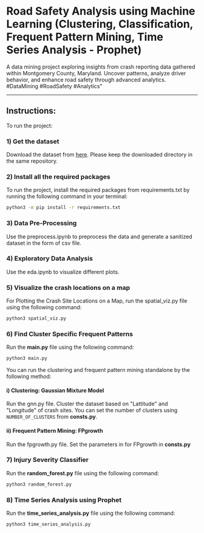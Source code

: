 # Road Safety Analysis using Machine Learning (Clustering, Classification, Frequent Pattern Mining, Time Series Analysis - Prophet)
A data mining project exploring insights from crash reporting data gathered within Montgomery County, Maryland. Uncover patterns, analyze driver behavior, and enhance road safety through advanced analytics. #DataMining #RoadSafety #Analytics" 
___

## Instructions:
To run the project: 

### 1)  Get the dataset
Download the dataset from [here](https://drive.google.com/drive/folders/1qtpkY_WVMMaTwhtZlIOzrcWdyaC1Na4G?usp=drive_link). Please keep the downloaded directory in the same repository.

### 2)  Install all the required packages
To run the project, install the required packages from requirements.txt by running the following command in your terminal:
```bash
python3 -m pip install -r requirements.txt
```

### 3) Data Pre-Processing
Use the preprocess.ipynb to preprocess the data and generate a sanitized dataset in the form of csv file.

### 4) Exploratory Data Analysis
Use the eda.ipynb to visualize different plots.

### 5) Visualize the crash locations on a map
For Plotting the Crash Site Locations on a Map, run the spatial_viz.py file using the following command:
```bash
python3 spatial_viz.py
```

### 6) Find Cluster Specific Frequent Patterns
Run the **main.py** file using the following command:
```bash
python3 main.py
```
You can run the clustering and frequent pattern mining standalone by the following method:

#### i) Clustering: Gaussian Mixture Model
Run the gnn.py file. Cluster the dataset based on "Lattitude" and "Longitude" of crash sites. You can set the number of clusters using `NUMBER_OF_CLUSTERS` from **consts.py**.

#### ii) Frequent Pattern Mining: FPgrowth
Run the fpgrowth.py file. Set the parameters in for FPgrowth in **consts.py**

### 7) Injury Severity Classifier
Run the **random_forest.py** file using the following command:
```bash
python3 random_forest.py
```

### 8) Time Series Analysis using Prophet
Run the **time_series_analysis.py** file using the following command:
```bash
python3 time_series_analysis.py
```
